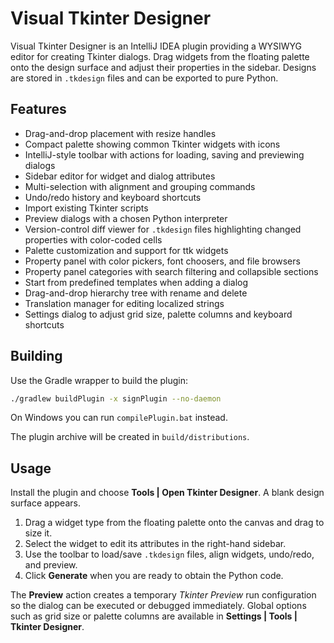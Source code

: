 # Visual Tkinter Designer

<!-- Plugin description -->
Visual Tkinter Designer is an IntelliJ IDEA plugin providing a WYSIWYG editor for creating Tkinter dialogs. Drag widgets from the floating palette onto the design surface and adjust their properties in the sidebar. Designs are stored in `.tkdesign` files and can be exported to pure Python.
<!-- Plugin description end -->

## Features

- Drag-and-drop placement with resize handles
- Compact palette showing common Tkinter widgets with icons
- IntelliJ-style toolbar with actions for loading, saving and previewing dialogs
- Sidebar editor for widget and dialog attributes
- Multi-selection with alignment and grouping commands
- Undo/redo history and keyboard shortcuts
- Import existing Tkinter scripts
- Preview dialogs with a chosen Python interpreter
- Version-control diff viewer for `.tkdesign` files highlighting changed properties with color-coded cells
- Palette customization and support for ttk widgets
- Property panel with color pickers, font choosers, and file browsers
- Property panel categories with search filtering and collapsible sections
- Start from predefined templates when adding a dialog
- Drag-and-drop hierarchy tree with rename and delete
- Translation manager for editing localized strings
- Settings dialog to adjust grid size, palette columns and keyboard shortcuts

## Building

Use the Gradle wrapper to build the plugin:

```bash
./gradlew buildPlugin -x signPlugin --no-daemon
```

On Windows you can run `compilePlugin.bat` instead.

The plugin archive will be created in `build/distributions`.

## Usage

Install the plugin and choose **Tools | Open Tkinter Designer**.  A blank design surface appears.

1. Drag a widget type from the floating palette onto the canvas and drag to size it.
2. Select the widget to edit its attributes in the right-hand sidebar.
3. Use the toolbar to load/save `.tkdesign` files, align widgets, undo/redo, and preview.
4. Click **Generate** when you are ready to obtain the Python code.

The **Preview** action creates a temporary *Tkinter Preview* run configuration so the dialog can be executed or debugged immediately.  Global options such as grid size or palette columns are available in **Settings | Tools | Tkinter Designer**.
